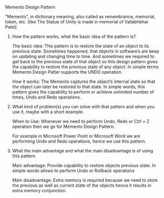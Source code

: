Memento Design Pattern

"Memento", in dictionary meaning, also called as remembrance, memorial, token, etc. (like The Statue of Unity is made in memorial of Vallabhbhai Patel)

1. How the pattern works, what the basic idea of the pattern is?
   
   The basic idea: 
   This pattern is to restore the state of an object to its previous state. 
   Sometimes happened, that objects in software’s are keep on updating and changing time to time. 
   And sometimes we required to get back to the previous state of that object so this design pattern gives the capability to restore the previous state of any object. 
   In simple terms Memento Design Patter supports the UNDO operation.

   How it works: 
   The Memento captures the object’s internal state so that the object can later be restored to that state. 
   In simple words, this pattern gives the capability to perform or achieve unlimited number of times, Undo and Redo operations. 

2. What kind of problem(s) you can solve with that pattern and when you use it, maybe with a short example.
   
   When to Use: 
   Whenever we need to perform Undo, Redo or Ctrl + Z operation then we go for Memento Design Pattern.
   
   For example in Microsoft Power Point or Microsoft Word we are performing Undo and Redo operations, hence we use this pattern.
   
3. What the main advantage and what the main disadvantage is of using this pattern
   
   Main advantage: 
   Provide capability to restore objects previous state. In simple words allows to perform Undo or Rollback operations
   
   Main disadvantage: 
   Extra memory is required because we need to store the previous as well as current state of the objects hence it results in extra memory conjunction.
